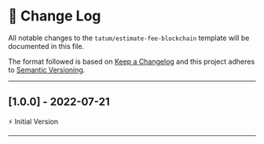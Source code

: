# 📣 Change Log
All notable changes to the `tatum/estimate-fee-blockchain` template will be documented in this file.

The format followed is based on [Keep a Changelog](http://keepachangelog.com/) and this project adheres to [Semantic Versioning](http://semver.org/).

---
 
## [1.0.0] - 2022-07-21
 
⚡️ Initial Version
 
---
